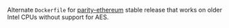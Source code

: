 Alternate `Dockerfile` for [parity-ethereum](https://github.com/paritytech/parity-ethereum) stable release that works on older Intel CPUs without support for AES.

